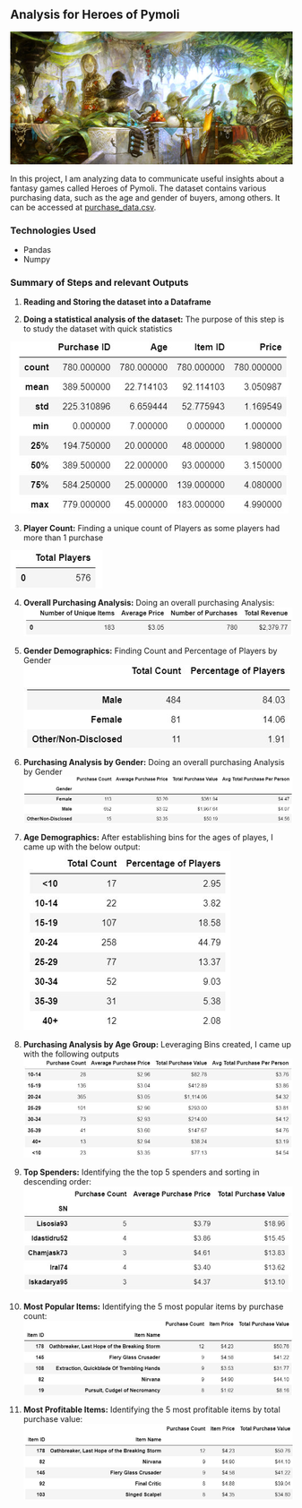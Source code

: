 ## Analysis for Heroes of Pymoli

![Fantasy](Images/Fantasy.jpg)

In this project, I am analyzing data to communicate useful insights about a fantasy games called Heroes of Pymoli. The dataset contains various purchasing data, such as the age and gender of buyers, among others. It can be accessed at [purchase_data.csv](Resources/purchase_data.csv). 

### Technologies Used
   * Pandas
   * Numpy

### Summary of Steps and relevant Outputs
  1. **Reading and Storing the dataset into a Dataframe**

  2. **Doing a statistical analysis of the dataset:** The purpose of this step is to study the dataset with quick statistics
  
  ![Statistics](Images/Statistics.JPG)

  3. **Player Count:**  Finding a unique count of Players as some players had more than 1 purchase
  
  ![Player_Count](Images/Player_Count.JPG)

  4. **Overall Purchasing Analysis:** Doing an overall purchasing Analysis:
  ![Purchasing_Analysis](Images/Purchasing_Analysis.JPG)

  5. **Gender Demographics:** Finding Count and Percentage of Players by Gender 
  ![Gender_Demo](Images/Gender_Demo.JPG)

  6. **Purchasing Analysis by Gender:** Doing an overall purchasing Analysis by Gender
  ![Purchasing_Analysis_Gender](Images/Purchasing_Analysis_Gender.JPG)

  7. **Age Demographics:** After establishing bins for the ages of playes, I came up with the below output:
  ![Age_Demo](Images/Age_Demographics.JPG)

  8. **Purchasing Analysis by Age Group:** Leveraging Bins created, I came up with the following outputs
  ![Purchasing_Analysis_Age](Images/Purchasing_Analysis_Age.JPG)

  9. **Top Spenders:** Identifying the the top 5 spenders and sorting in descending order:
  ![Top_Spenders](Images/Top_Spenders.JPG)

  10. **Most Popular Items:** Identifying the 5 most popular items by purchase count:
  ![Popular_Items](Images/Popular_Items.JPG)

  11. **Most Profitable Items:** Identifying the 5 most profitable items by total purchase value:
  ![Profitable_Items](Images/Profitable_Items.JPG)

